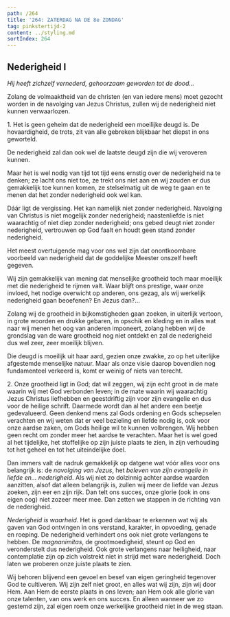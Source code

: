 ```yaml
---
path: /264
title: '264: ZATERDAG NA DE 8e ZONDAG'
tag: pinkstertijd-2
content: ../styling.md
sortIndex: 264
---
```


## Nederigheid I

_Hij heeft zichzelf vernederd, gehoorzaam geworden tot de dood..._

Zolang de volmaaktheid van de christen (en van iedere mens) moet gezocht worden in de navolging van Jezus Christus, zullen wij de nederigheid niet kunnen verwaarlozen.

1\. Het is geen geheim dat de nederigheid een moeilijke deugd is. De hovaardigheid, de trots, zit van alle gebreken blijkbaar het diepst in ons geworteld.

De nederigheid zal dan ook wel de laatste deugd zijn die wij veroveren kunnen.

Maar het is wel nodig van tijd tot tijd eens ernstig over de nederigheid na te denken; ze lacht ons niet toe, ze trekt ons niet aan en wij zouden er dus gemakkelijk toe kunnen komen, ze stelselmatig uit de weg te gaan en te menen dat het zonder nederigheid ook wel kan.

Dáár ligt de vergissing. Het kan namelijk niet zonder nederigheid. Navolging van Christus is niet mogelijk zonder nederigheid; naastenliefde is niet waarachtig of niet diep zonder nederigheid; ons gebed deugt niet zonder nederigheid, vertrouwen op God faalt en houdt geen stand zonder nederigheid.

Het meest overtuigende mag voor ons wel zijn dat onontkoombare voorbeeld van nederigheid dat de goddelijke Meester onszelf heeft gegeven.

Wij zijn gemakkelijk van mening dat menselijke grootheid toch maar moeilijk met die nederigheid te rijmen valt. Waar blijft ons prestige, waar onze invloed, het nodige overwicht op anderen, ons gezag, als wij werkelijk nederigheid gaan beoefenen? En Jezus dan?...

Zolang wij de grootheid in bijkomstigheden gaan zoeken, in uiterlijk vertoon, in grote woorden en drukke gebaren, in opschik en kleding en in alles wat naar wij menen het oog van anderen imponeert, zolang hebben wij de grondslag van de ware grootheid nog niet ontdekt en zal de nederigheid dus wel zeer, zeer moeilijk blijven.

Die deugd is moeilijk uit haar aard, gezien onze zwakke, zo op het uiterlijke afgestemde menselijke natuur. Maar als onze visie daarop bovendien nog fundamenteel verkeerd is, komt er weinig of niets van terecht.

2\. Onze grootheid ligt in God; dat wil zeggen, wij zijn echt groot in de mate waarin wij met God verbonden leven; in de mate waarin wij waarachtig Jezus Christus liefhebben en geestdriftig zijn voor zijn evangelie en dus voor de heilige schrift. Daarmede wordt dan al het andere een beetje gedevalueerd. Geen denkend mens zal Gods ordening en Gods schepselen verachten en wij weten dat er veel bezieling en liefde nodig is, ook voor onze aardse zaken, om Gods heilige wil te kunnen volbrengen. Wij hebben geen recht om zonder meer het aardse te verachten. Maar het is wel goed al het tijdelijke, het stoffelijke op zijn juiste plaats te zien, in zijn verhouding tot het geheel en tot het uiteindelijke doel.

Dan immers valt de nadruk gemakkelijk op datgene wat vóór alles voor ons belangrijk is: de _navolging van Jezus_, het _beleven van zijn evangelie in liefde en... nederigheid_. Als wij niet zo dolzinnig achter aardse waarden aanzitten, alsof dat alleen belangrijk is, zullen wij meer de liefde van Jezus zoeken, zijn eer en zijn rijk. Dan telt ons succes, onze glorie (ook in ons eigen oog) niet zozeer meer mee. Dan zetten we stappen in de richting van de nederigheid.

_Nederigheid is waarheid_. Het is goed dankbaar te erkennen wat wij als gaven van God ontvingen in ons verstand, karakter, in opvoeding, genade en roeping. De nederigheid verhindert ons ook niet grote verlangens te hebben. De _magnanimitas_, de grootmoedigheid, steunt op God en veronderstelt dus nederigheid. Ook grote verlangens naar heiligheid, naar contemplatie zijn op zich volstrekt niet in strijd met ware nederigheid. Doch laten we proberen onze juiste plaats te zien.

Wij behoren blijvend een gevoel en besef van eigen geringheid tegenover God te cultiveren. Wij zijn zelf niet groot, en alles wat wij zijn, zijn wij door Hem. Aan Hem de eerste plaats in ons leven; aan Hem ook alle glorie van onze talenten, van ons werk en ons succes. En alleen wanneer we zo gestemd zijn, zal eigen roem onze werkelijke grootheid niet in de weg staan.
